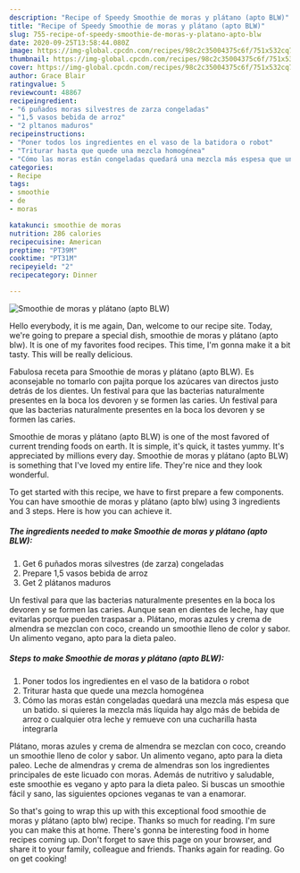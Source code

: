 ```yaml
---
description: "Recipe of Speedy Smoothie de moras y plátano (apto BLW)"
title: "Recipe of Speedy Smoothie de moras y plátano (apto BLW)"
slug: 755-recipe-of-speedy-smoothie-de-moras-y-platano-apto-blw
date: 2020-09-25T13:58:44.080Z
image: https://img-global.cpcdn.com/recipes/98c2c35004375c6f/751x532cq70/smoothie-de-moras-y-platano-apto-blw-foto-principal.jpg
thumbnail: https://img-global.cpcdn.com/recipes/98c2c35004375c6f/751x532cq70/smoothie-de-moras-y-platano-apto-blw-foto-principal.jpg
cover: https://img-global.cpcdn.com/recipes/98c2c35004375c6f/751x532cq70/smoothie-de-moras-y-platano-apto-blw-foto-principal.jpg
author: Grace Blair
ratingvalue: 5
reviewcount: 48867
recipeingredient:
- "6 puñados moras silvestres de zarza congeladas"
- "1,5 vasos bebida de arroz"
- "2 pltanos maduros"
recipeinstructions:
- "Poner todos los ingredientes en el vaso de la batidora o robot"
- "Triturar hasta que quede una mezcla homogénea"
- "Cómo las moras están congeladas quedará una mezcla más espesa que un batido. si quieres la mezcla más líquida hay algo más de bebida de arroz o cualquier otra leche y remueve con una cucharilla hasta integrarla"
categories:
- Recipe
tags:
- smoothie
- de
- moras

katakunci: smoothie de moras 
nutrition: 286 calories
recipecuisine: American
preptime: "PT39M"
cooktime: "PT31M"
recipeyield: "2"
recipecategory: Dinner

---
```



![Smoothie de moras y plátano (apto BLW)](https://img-global.cpcdn.com/recipes/98c2c35004375c6f/751x532cq70/smoothie-de-moras-y-platano-apto-blw-foto-principal.jpg)

Hello everybody, it is me again, Dan, welcome to our recipe site. Today, we're going to prepare a special dish, smoothie de moras y plátano (apto blw). It is one of my favorites food recipes. This time, I'm gonna make it a bit tasty. This will be really delicious.

Fabulosa receta para Smoothie de moras y plátano (apto BLW). Es aconsejable no tomarlo con pajita porque los azúcares van directos justo detrás de los dientes. Un festival para que las bacterias naturalmente presentes en la boca los devoren y se formen las caries. Un festival para que las bacterias naturalmente presentes en la boca los devoren y se formen las caries.

Smoothie de moras y plátano (apto BLW) is one of the most favored of current trending foods on earth. It is simple, it's quick, it tastes yummy. It's appreciated by millions every day. Smoothie de moras y plátano (apto BLW) is something that I've loved my entire life. They're nice and they look wonderful.


To get started with this recipe, we have to first prepare a few components. You can have smoothie de moras y plátano (apto blw) using 3 ingredients and 3 steps. Here is how you can achieve it.

<!--inarticleads1-->

##### The ingredients needed to make Smoothie de moras y plátano (apto BLW):

1. Get 6 puñados moras silvestres (de zarza) congeladas
1. Prepare 1,5 vasos bebida de arroz
1. Get 2 plátanos maduros


Un festival para que las bacterias naturalmente presentes en la boca los devoren y se formen las caries. Aunque sean en dientes de leche, hay que evitarlas porque pueden traspasar a. Plátano, moras azules y crema de almendra se mezclan con coco, creando un smoothie lleno de color y sabor. Un alimento vegano, apto para la dieta paleo. 

<!--inarticleads2-->

##### Steps to make Smoothie de moras y plátano (apto BLW):

1. Poner todos los ingredientes en el vaso de la batidora o robot
1. Triturar hasta que quede una mezcla homogénea
1. Cómo las moras están congeladas quedará una mezcla más espesa que un batido. si quieres la mezcla más líquida hay algo más de bebida de arroz o cualquier otra leche y remueve con una cucharilla hasta integrarla


Plátano, moras azules y crema de almendra se mezclan con coco, creando un smoothie lleno de color y sabor. Un alimento vegano, apto para la dieta paleo. Leche de almendras y crema de almendras son los ingredientes principales de este licuado con moras. Además de nutritivo y saludable, este smoothie es vegano y apto para la dieta paleo. Si buscas un smoothie fácil y sano, las siguientes opciones veganas te van a enamorar. 

So that's going to wrap this up with this exceptional food smoothie de moras y plátano (apto blw) recipe. Thanks so much for reading. I'm sure you can make this at home. There's gonna be interesting food in home recipes coming up. Don't forget to save this page on your browser, and share it to your family, colleague and friends. Thanks again for reading. Go on get cooking!
